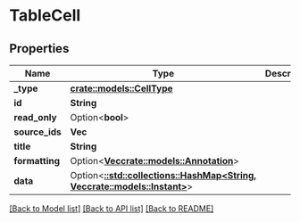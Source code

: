 # TableCell

## Properties

Name | Type | Description | Notes
------------ | ------------- | ------------- | -------------
**_type** | [**crate::models::CellType**](cellType.md) |  | 
**id** | **String** |  | 
**read_only** | Option<**bool**> |  | [optional]
**source_ids** | **Vec<String>** |  | 
**title** | **String** |  | 
**formatting** | Option<[**Vec<crate::models::Annotation>**](annotation.md)> |  | [optional]
**data** | Option<[**::std::collections::HashMap<String, Vec<crate::models::Instant>>**](array.md)> |  | [optional]

[[Back to Model list]](../README.md#documentation-for-models) [[Back to API list]](../README.md#documentation-for-api-endpoints) [[Back to README]](../README.md)


